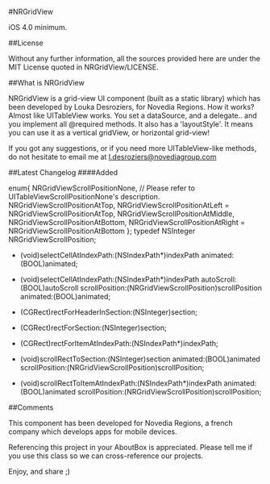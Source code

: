 
#NRGridView

iOS 4.0 minimum.

##License

Without any further information, all the sources provided here are under the MIT License quoted in NRGridView/LICENSE.

##What is NRGridView

NRGridView is a grid-view UI component (built as a static library) which has been developed by Louka Desroziers, for Novedia Regions.
How it works? Almost like UITableView works. You set a dataSource, and a delegate.. and you implement all @required methods.
It also has a 'layoutStyle'. It means you can use it as a vertical gridView, or horizontal grid-view!

If you got any suggestions, or if you need more UITableView-like methods, do not hesitate to email me at l.desroziers@novediagroup.com

##Latest Changelog
####Added

enum{
    NRGridViewScrollPositionNone,   // Please refer to UITableViewScrollPositionNone's description.
    NRGridViewScrollPositionAtTop,
    NRGridViewScrollPositionAtLeft  = NRGridViewScrollPositionAtTop,    	NRGridViewScrollPositionAtMiddle,
    NRGridViewScrollPositionAtBottom,
    NRGridViewScrollPositionAtRight = NRGridViewScrollPositionAtBottom 
};
typedef NSInteger NRGridViewScrollPosition;

- (void)selectCellAtIndexPath:(NSIndexPath*)indexPath 
                     animated:(BOOL)animated;
- (void)selectCellAtIndexPath:(NSIndexPath*)indexPath 
                   autoScroll:(BOOL)autoScroll
               scrollPosition:(NRGridViewScrollPosition)scrollPosition
                     animated:(BOOL)animated;

- (CGRect)rectForHeaderInSection:(NSInteger)section;
- (CGRect)rectForSection:(NSInteger)section;
- (CGRect)rectForItemAtIndexPath:(NSIndexPath*)indexPath;

- (void)scrollRectToSection:(NSInteger)section 
                   animated:(BOOL)animated
             scrollPosition:(NRGridViewScrollPosition)scrollPosition;

- (void)scrollRectToItemAtIndexPath:(NSIndexPath*)indexPath 
                           animated:(BOOL)animated
                     scrollPosition:(NRGridViewScrollPosition)scrollPosition;


##Comments

This component has been developed for Novedia Regions, a french company which develops apps for mobile devices.

Referencing this project in your AboutBox is appreciated.
Please tell me if you use this class so we can cross-reference our projects.

Enjoy, and share ;)